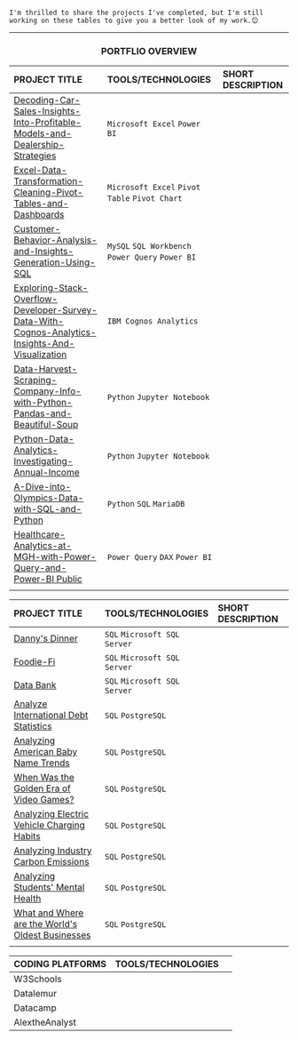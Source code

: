 `I'm thrilled to share the projects I've completed, but I'm still working on these tables to give you a better look of my work.😊` 

---
### <p align="center"> PORTFLIO OVERVIEW</p>

| PROJECT TITLE | TOOLS/TECHNOLOGIES | SHORT DESCRIPTION |
|  :-  |  :-  |  :-  |
| [Decoding-Car-Sales-Insights-Into-Profitable-Models-and-Dealership-Strategies](https://github.com/abertpaat28/Decoding-Car-Sales-Insights-Into-Profitable-Models-And-Dealership-Strategies) | `Microsoft Excel` `Power BI` |  |
| [Excel-Data-Transformation-Cleaning-Pivot-Tables-and-Dashboards](https://github.com/abertpaat28/Excel-Data-Transformation-Cleaning-Pivot-Tables-And-Dashboards) | `Microsoft Excel` `Pivot Table` `Pivot Chart`|  |
| [Customer-Behavior-Analysis-and-Insights-Generation-Using-SQL](https://github.com/abertpaat28/Customer-Behavior-Analysis-and-Insights-Generation-Using-SQL) | `MySQL` `SQL Workbench` `Power Query` `Power BI` |   |
| [Exploring-Stack-Overflow-Developer-Survey-Data-With-Cognos-Analytics-Insights-And-Visualization](https://github.com/abertpaat28/Exploring-Stack-Overflow-Developer-Survey-Data-With-Cognos-Analytics-Insights-And-Visualizations) | `IBM Cognos Analytics` |  |
| [Data-Harvest-Scraping-Company-Info-with-Python-Pandas-and-Beautiful-Soup](https://github.com/abertpaat28/Data-Harvest-Scraping-Company-Info-with-Python-Pandas-and-Beautiful-Soup) | `Python` `Jupyter Notebook` |  |
| [Python-Data-Analytics-Investigating-Annual-Income](https://github.com/abertpaat28/Python-Data-Analytics-Investigating-Annual-Income) | `Python` `Jupyter Notebook`  |  |
| [A-Dive-into-Olympics-Data-with-SQL-and-Python](https://github.com/abertpaat28/A-Dive-into-Olympics-Data-with-SQL-and-Python) | `Python` `SQL` `MariaDB` |  |
| [Healthcare-Analytics-at-MGH-with-Power-Query-and-Power-BI Public](https://github.com/abertpaat28/Healthcare-Analytics-at-MGH-with-Power-Query-and-Power-BI) | `Power Query` `DAX` `Power BI`  |  |
|  |  |  |

| PROJECT TITLE | TOOLS/TECHNOLOGIES | SHORT DESCRIPTION |
|  :-  |  :-  |  :-  |
| [Danny's Dinner](https://github.com/abertpaat28/SQL-Case-Studies/tree/main?tab=readme-ov-file#-case-study-no-1---dannys-dinner) | `SQL` `Microsoft SQL Server` |  |
| [Foodie-Fi](https://github.com/abertpaat28/SQL-Case-Studies/tree/main?tab=readme-ov-file#-case-study-no-3---foodie-fi) | `SQL` `Microsoft SQL Server` |  |
| [Data Bank](https://github.com/abertpaat28/SQL-Case-Studies/tree/main?tab=readme-ov-file#-case-study-no-4---data-bank) | `SQL` `Microsoft SQL Server` |  |
| [Analyze International Debt Statistics](https://github.com/abertpaat28/Datacamp-Finished-Projects#-analyze-international-debt-statistics) | `SQL` `PostgreSQL` |  |
| [Analyzing American Baby Name Trends](https://github.com/abertpaat28/Datacamp-Finished-Projects#-analyzing-baby-name-trends) | `SQL` `PostgreSQL` |  |
| [When Was the Golden Era of Video Games?](https://github.com/abertpaat28/Datacamp-Finished-Projects#-when-was-the-golden-era-of-video-games) | `SQL` `PostgreSQL` |  |
| [Analyzing Electric Vehicle Charging Habits](https://github.com/abertpaat28/Datacamp-Finished-Projects#-analyzing-electric-vehicle-charging-habits) | `SQL` `PostgreSQL` |  |
| [Analyzing Industry Carbon Emissions](https://github.com/abertpaat28/Datacamp-Finished-Projects#-analyzing-industry-carbon-emissions) | `SQL` `PostgreSQL` |  |
| [Analyzing Students' Mental Health](https://app.datacamp.com/learn/projects/analyzing_students_mental_health) | `SQL` `PostgreSQL` |  |
| [What and Where are the World's Oldest Businesses](https://github.com/abertpaat28/Datacamp-Finished-Projects#-what-and-where-are-the-worlds-oldest-businesses) | `SQL` `PostgreSQL` |  |
|  |  |  |


| CODING PLATFORMS | TOOLS/TECHNOLOGIES |  |
|  :-  |  :-  |  :-  |
| W3Schools |  |  |
| Datalemur |  |  |
| Datacamp |  |  |
| AlextheAnalyst |  |  |
